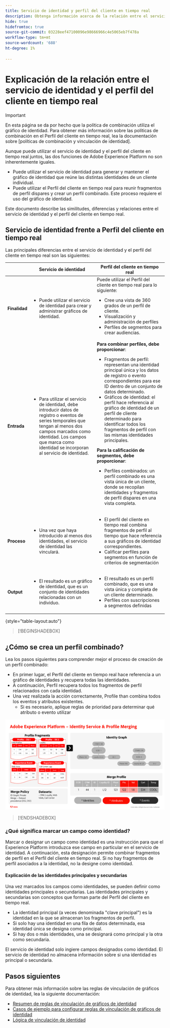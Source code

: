 ```yaml
---
title: Servicio de identidad y perfil del cliente en tiempo real
description: Obtenga información acerca de la relación entre el servicio de identidad y el perfil del cliente en tiempo real
hide: true
hidefromtoc: true
source-git-commit: 03228eef47100096e98666966c4e5065eb7f478a
workflow-type: tm+mt
source-wordcount: '688'
ht-degree: 1%

---
```


# Explicación de la relación entre el servicio de identidad y el perfil del cliente en tiempo real

>[!IMPORTANT]
>
>En esta página se da por hecho que la política de combinación utiliza el gráfico de identidad. Para obtener más información sobre las políticas de combinación en el Perfil del cliente en tiempo real, lea la documentación sobre [políticas de combinación y vinculación de identidad].

Aunque puede utilizar el servicio de identidad y el perfil del cliente en tiempo real juntos, las dos funciones de Adobe Experience Platform no son inherentemente iguales.

* Puede utilizar el servicio de identidad para generar y mantener el gráfico de identidad que reúne las distintas identidades de un cliente individual.
* Puede utilizar el Perfil del cliente en tiempo real para reunir fragmentos de perfil dispares y crear un perfil combinado. Este proceso requiere el uso del gráfico de identidad.

Este documento describe las similitudes, diferencias y relaciones entre el servicio de identidad y el perfil del cliente en tiempo real.

## Servicio de identidad frente a Perfil del cliente en tiempo real

Las principales diferencias entre el servicio de identidad y el perfil del cliente en tiempo real son las siguientes:

| | Servicio de identidad | Perfil del cliente en tiempo real |
| --- | --- |--- |
| **Finalidad** | <ul><li>Puede utilizar el servicio de identidad para crear y administrar gráficos de identidad.</li></ul> | Puede utilizar el Perfil del cliente en tiempo real para lo siguiente: <ul><li>Cree una vista de 360 grados de un perfil de cliente.</li><li>Visualización y administración de perfiles</li><li>Perfiles de segmentos para crear audiencias.</li></ul> |
| **Entrada** | <ul><li>Para utilizar el servicio de identidad, debe introducir datos de registro o eventos de series temporales que tengan al menos dos campos marcados como identidad. Los campos que marca como identidad se incorporan al servicio de identidad.</li></ul> | **Para combinar perfiles, debe proporcionar**: <ul><li>Fragmentos de perfil: representan una identidad principal única y los datos de registro o evento correspondientes para ese ID dentro de un conjunto de datos determinado.</li><li>Gráficos de identidad: el perfil hace referencia al gráfico de identidad de un perfil de cliente determinado para identificar todos los fragmentos de perfil con las mismas identidades principales.</li></ul> **Para la calificación de segmentos, debe proporcionar**: <ul><li>Perfiles combinados: un perfil combinado es una vista única de un cliente, donde se recopilan identidades y fragmentos de perfil dispares en una vista completa.</li></ul> |
| **Proceso** | <ul><li>Una vez que haya introducido al menos dos identidades, el servicio de identidad las vinculará.</li></ul> | <ul><li>El perfil del cliente en tiempo real combina fragmentos de perfil al tiempo que hace referencia a sus gráficos de identidad correspondientes.</li><li>Calificar perfiles para segmentos en función de criterios de segmentación</li></ul> |
| **Output** | <ul><li>El resultado es un gráfico de identidad, que es un conjunto de identidades relacionadas con un individuo.</li></ul> | <ul><li>El resultado es un perfil combinado, que es una vista única y completa de un cliente determinado.</li><li>Perfiles con suscripciones a segmentos definidas</li></ul> |

{style="table-layout:auto"}

>[!BEGINSHADEBOX]

## ¿Cómo se crea un perfil combinado?

Lea los pasos siguientes para comprender mejor el proceso de creación de un perfil combinado:

* En primer lugar, el Perfil del cliente en tiempo real hace referencia a un gráfico de identidades y recupera todas las identidades.
* A continuación, Perfil recupera todos los fragmentos de perfil relacionados con cada identidad.
* Una vez realizada la acción correctamente, Profile than combina todos los eventos y atributos existentes.
   * Si es necesario, aplique reglas de prioridad para determinar qué atributo o evento utilizar

![Diagrama de flujo que detalla el funcionamiento del servicio de identidad y la combinación de perfiles.](../images/identity-settings/identity-and-profile.png)

>[!ENDSHADEBOX]

### ¿Qué significa marcar un campo como identidad?

Marcar o designar un campo como identidad es una instrucción para que el Experience Platform introduzca ese campo en particular en el servicio de identidad. A continuación, esta designación permite combinar fragmentos de perfil en el Perfil del cliente en tiempo real. Si no hay fragmentos de perfil asociados a la identidad, no la designe como identidad.

#### Explicación de las identidades principales y secundarias

Una vez marcados los campos como identidades, se pueden definir como identidades principales o secundarias. Las identidades principales y secundarias son conceptos que forman parte del Perfil del cliente en tiempo real.

* La identidad principal (a veces denominada &quot;clave principal&quot;) es la identidad en la que se almacenan los fragmentos de perfil.
* Si solo hay una identidad en una fila de datos determinada, esa identidad única se designa como principal.
* Si hay dos o más identidades, una se designará como principal y la otra como secundaria.

El servicio de identidad solo ingiere campos designados como identidad. El servicio de identidad no almacena información sobre si una identidad es principal o secundaria.

## Pasos siguientes

Para obtener más información sobre las reglas de vinculación de gráficos de identidad, lea la siguiente documentación:

* [Resumen de reglas de vinculación de gráficos de identidad](./overview.md)
* [Casos de ejemplo para configurar reglas de vinculación de gráficos de identidad](./example-scenarios.md)
* [Lógica de vinculación de identidad](./identity-linking-logic.md)
